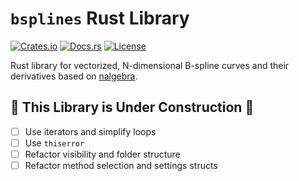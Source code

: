 # `bsplines` Rust Library

[![Crates.io](https://img.shields.io/crates/v/bsplines)](https://crates.io/crates/bsplines)
[![Docs.rs](https://docs.rs/bsplines/badge.svg)](https://docs.rs/bsplines)
[![License](https://img.shields.io/crates/l/bsplines)](https://www.apache.org/licenses/LICENSE-2.0)

Rust library for vectorized, N-dimensional B-spline curves and their derivatives based
on [nalgebra](https://docs.rs/nalgebra/latest/nalgebra/).

## 🚧 This Library is Under Construction 🚧

- [ ] Use iterators and simplify loops
- [ ] Use `thiserror`
- [ ] Refactor visibility and folder structure
- [ ] Refactor method selection and settings structs
